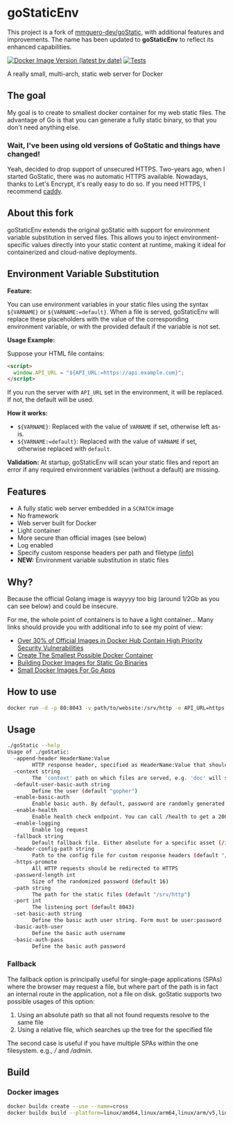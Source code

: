 # goStaticEnv

This project is a fork of [mmguero-dev/goStatic](https://github.com/mmguero-dev/goStatic), with additional features and improvements. The name has been updated to **goStaticEnv** to reflect its enhanced capabilities.

[![Docker Image Version (latest by date)](https://img.shields.io/docker/v/mallox/go-static-env?sort=date)](https://hub.docker.com/r/mallox/go-static-env/tags)
[![Tests](https://github.com/mallocator/goStaticEnv/actions/workflows/test.yml/badge.svg)](https://github.com/mallocator/goStaticEnv/actions/workflows/test.yml)

A really small, multi-arch, static web server for Docker

## The goal

My goal is to create to smallest docker container for my web static files. The advantage of Go is that you can generate a fully static binary, so that you don't need anything else.

### Wait, I've been using old versions of GoStatic and things have changed!

Yeah, decided to drop support of unsecured HTTPS. Two-years ago, when I started GoStatic, there was no automatic HTTPS available. Nowadays, thanks to Let's Encrypt, it's really easy to do so. If you need HTTPS, I recommend [caddy](https://caddyserver.com).

## About this fork

goStaticEnv extends the original goStatic with support for environment variable substitution in served files. This allows you to inject environment-specific values directly into your static content at runtime, making it ideal for containerized and cloud-native deployments.

## Environment Variable Substitution

**Feature:**

You can use environment variables in your static files using the syntax `${VARNAME}` or `${VARNAME:=default}`. When a file is served, goStaticEnv will replace these placeholders with the value of the corresponding environment variable, or with the provided default if the variable is not set.

**Usage Example:**

Suppose your HTML file contains:

```html
<script>
  window.API_URL = "${API_URL:=https://api.example.com}";
</script>
```

If you run the server with `API_URL` set in the environment, it will be replaced. If not, the default will be used.

**How it works:**
- `${VARNAME}`: Replaced with the value of `VARNAME` if set, otherwise left as-is.
- `${VARNAME:=default}`: Replaced with the value of `VARNAME` if set, otherwise replaced with `default`.

**Validation:**
At startup, goStaticEnv will scan your static files and report an error if any required environment variables (without a default) are missing.

## Features

* A fully static web server embedded in a `SCRATCH` image
* No framework
* Web server built for Docker
* Light container
* More secure than official images (see below)
* Log enabled
* Specify custom response headers per path and filetype [(info)](./docs/header-config.md)
* **NEW:** Environment variable substitution in static files

## Why?

Because the official Golang image is wayyyy too big (around 1/2Gb as you can see below) and could be insecure.

For me, the whole point of containers is to have a light container...
Many links should provide you with additional info to see my point of view:

* [Over 30% of Official Images in Docker Hub Contain High Priority Security Vulnerabilities](http://www.banyanops.com/blog/analyzing-docker-hub/)
* [Create The Smallest Possible Docker Container](http://blog.xebia.com/2014/07/04/create-the-smallest-possible-docker-container/)
* [Building Docker Images for Static Go Binaries](https://medium.com/@kelseyhightower/optimizing-docker-images-for-static-binaries-b5696e26eb07)
* [Small Docker Images For Go Apps](https://www.ctl.io/developers/blog/post/small-docker-images-for-go-apps)

## How to use

```bash
docker run -d -p 80:8043 -v path/to/website:/srv/http -e API_URL=https://api.example.com --name goStatic ghcr.io/mmguero-dev/gostatic
```

## Usage

```bash
./goStatic --help
Usage of ./goStatic:
  -append-header HeaderName:Value
        HTTP response header, specified as HeaderName:Value that should be added to all responses.
  -context string
        The 'context' path on which files are served, e.g. 'doc' will serve the files at 'http://localhost:<port>/doc/'
  -default-user-basic-auth string
        Define the user (default "gopher")
  -enable-basic-auth
        Enable basic auth. By default, password are randomly generated. Use --set-basic-auth to set it.
  -enable-health
        Enable health check endpoint. You can call /health to get a 200 response. Useful for Kubernetes, OpenFaas, etc.
  -enable-logging
        Enable log request
  -fallback string
        Default fallback file. Either absolute for a specific asset (/index.html), or relative to recursively resolve (index.html)
  -header-config-path string
        Path to the config file for custom response headers (default "/config/headerConfig.json")
  -https-promote
        All HTTP requests should be redirected to HTTPS
  -password-length int
        Size of the randomized password (default 16)
  -path string
        The path for the static files (default "/srv/http")
  -port int
        The listening port (default 8043)
  -set-basic-auth string
        Define the basic auth user string. Form must be user:password
  -basic-auth-user
        Define the basic auth username
  -basic-auth-pass
        Define the basic auth password
```

### Fallback

The fallback option is principally useful for single-page applications (SPAs) where the browser may request a file, but where part of the path is in fact an internal route in the application, not a file on disk. goStatic supports two possible usages of this option:

1. Using an absolute path so that all not found requests resolve to the same file
2. Using a relative file, which searches up the tree for the specified file

The second case is useful if you have multiple SPAs within the one filesystem. e.g., */* and */admin*.

## Build

### Docker images

```bash
docker buildx create --use --name=cross
docker buildx build --platform=linux/amd64,linux/arm64,linux/arm/v5,linux/arm/v6,linux/arm/v7,darwin/amd64,darwin/arm64,windows/amd64 .
```


